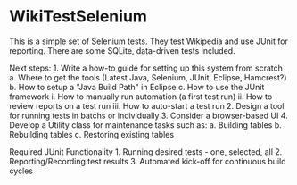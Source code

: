 WikiTestSelenium
================
This is a simple set of Selenium tests. They
test Wikipedia and use JUnit for reporting.
There are some SQLite, data-driven tests included.

Next steps:
	1. Write a how-to guide for setting up this system from scratch
		a. Where to get the tools (Latest Java, Selenium, JUnit, Eclipse, Hamcrest?)
		b. How to setup a "Java Build Path" in Eclipse
		c. How to use the JUnit framework
			i. How to manually run automation (a first test run)
			ii. How to review reports on a test run
			iii. How to auto-start a test run
	2. Design a tool for running tests in batchs or individually
	3. Consider a browser-based UI
	4. Develop a Utility class for maintenance tasks such as:
		a. Building tables
		b. Rebuilding tables
		c. Restoring existing tables

Required JUnit Functionality
	1. Running desired tests - one, selected, all
	2. Reporting/Recording test results
	3. Automated kick-off for continuous build cycles